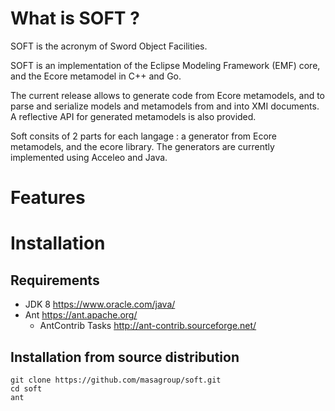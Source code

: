 # What is SOFT ? #
SOFT is the acronym of Sword Object Facilities.
 
SOFT is an implementation of the Eclipse Modeling Framework (EMF) core, and the Ecore metamodel in C++ and Go.

The current release allows to generate code from Ecore metamodels, and to parse and serialize models and metamodels from and into XMI documents. A reflective API for generated metamodels is also provided.

Soft consits of 2 parts for each langage :  a generator from Ecore metamodels, and the ecore library. The generators are currently implemented using Acceleo and Java.

# Features #

# Installation #
## Requirements ##
* JDK 8 https://www.oracle.com/java/ 
* Ant https://ant.apache.org/
  * AntContrib Tasks http://ant-contrib.sourceforge.net/
  
## Installation from source distribution ##
```
git clone https://github.com/masagroup/soft.git
cd soft
ant
```
